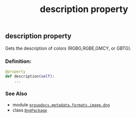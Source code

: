 ﻿---
title: description property
second_title: GroupDocs.Metadata for Python via .NET API References
description: 
type: docs
url: /python-net/groupdocs.metadata.formats.image.dng/dngpackage/description/
is_root: false
weight: 150
---

## description property


Gets the description of colors (RGBG,RGBE,GMCY, or GBTG).
### Definition:
```python
@property
def description(self):
    ...
```

### See Also
* module [`groupdocs.metadata.formats.image.dng`](../../)
* class [`DngPackage`](/metadata/python-net/groupdocs.metadata.formats.image.dng/dngpackage)
